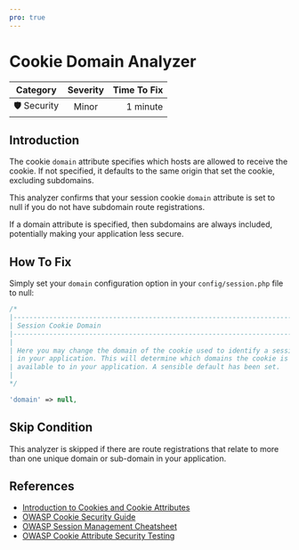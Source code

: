 ```yaml
---
pro: true
---
```


# Cookie Domain Analyzer <Badge text="PRO" type="tip"/>

| Category       | Severity   | Time To Fix  |
| -------------  |:----------:| ------------:|
| 🛡️ Security    | Minor      | 1 minute     |

## Introduction

The cookie `domain` attribute specifies which hosts are allowed to receive the cookie. If not specified, it defaults to the same origin that set the cookie, excluding subdomains.

This analyzer confirms that your session cookie `domain` attribute is set to null if you do not have subdomain route registrations.

If a domain attribute is specified, then subdomains are always included, potentially making your application less secure.

## How To Fix

Simply set your `domain` configuration option in your `config/session.php` file to null:

```php
/*
|--------------------------------------------------------------------------
| Session Cookie Domain
|--------------------------------------------------------------------------
|
| Here you may change the domain of the cookie used to identify a session
| in your application. This will determine which domains the cookie is
| available to in your application. A sensible default has been set.
|
*/

'domain' => null,
```

## Skip Condition

This analyzer is skipped if there are route registrations that relate to more than one unique domain or sub-domain in your application.

## References

- [Introduction to Cookies and Cookie Attributes](https://developer.mozilla.org/en-US/docs/Web/HTTP/Cookies)
- [OWASP Cookie Security Guide](https://owasp.org/www-chapter-london/assets/slides/OWASPLondon20171130_Cookie_Security_Myths_Misconceptions_David_Johansson.pdf)
- [OWASP Session Management Cheatsheet](https://cheatsheetseries.owasp.org/cheatsheets/Session_Management_Cheat_Sheet.html)
- [OWASP Cookie Attribute Security Testing](https://owasp.org/www-project-web-security-testing-guide/latest/4-Web_Application_Security_Testing/06-Session_Management_Testing/02-Testing_for_Cookies_Attributes)